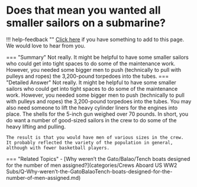 # Does that mean you wanted all smaller sailors on a submarine?

!!! help-feedback ""
    [Click here](https://replace.md) if you have something to add to this page. We would love to hear from you.

=== "Summary"
    Not really. It might be helpful to have some smaller sailors who could get into tight spaces to do some of the maintenance work. However, you needed some bigger men to push (technically to pull with pulleys and ropes) the 3,200-pound torpedoes into the tubes.
=== "Detailed Answer"
    Not really.  It might be helpful to have some smaller sailors who could get into tight spaces to do some of the maintenance work.  However, you needed some bigger men to push (technically to pull with pulleys and ropes) the 3,200-pound torpedoes into the tubes.  You may also need someone to lift the heavy cylinder liners for the engines into place.  The shells for the 5-inch gun weighed over 70 pounds.  In short, you do want a number of good-sized sailors in the crew to do some of the heavy lifting and pulling.

    The result is that you would have men of various sizes in the crew.  It probably reflected the variety of the population in general, although with fewer basketball players.
=== "Related Topics"
    - [Why weren’t the Gato/Balao/Tench boats designed for the number of men assigned?](categories/Crews Aboard US WW2 Subs/Q-Why-weren’t-the-GatoBalaoTench-boats-designed-for-the-number-of-men-assigned.md)
